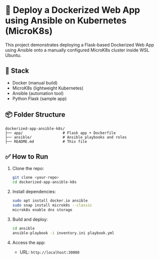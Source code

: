 # 🚀 Deploy a Dockerized Web App using Ansible on Kubernetes (MicroK8s)

This project demonstrates deploying a Flask-based Dockerized Web App using Ansible onto a manually configured MicroK8s cluster inside WSL Ubuntu.

## 🧰 Stack

- Docker (manual build)
- MicroK8s (lightweight Kubernetes)
- Ansible (automation tool)
- Python Flask (sample app)

## 📦 Folder Structure

```
dockerized-app-ansible-k8s/
├── app/                  # Flask app + Dockerfile
├── ansible/              # Ansible playbooks and roles
├── README.md             # This file
```

## ✅ How to Run

1. Clone the repo:
    ```bash
    git clone <your-repo>
    cd dockerized-app-ansible-k8s
    ```

2. Install dependencies:
    ```bash
    sudo apt install docker.io ansible
    sudo snap install microk8s --classic
    microk8s enable dns storage
    ```

3. Build and deploy:
    ```bash
    cd ansible
    ansible-playbook -i inventory.ini playbook.yml
    ```

4. Access the app:
    - URL: `http://localhost:30080`
